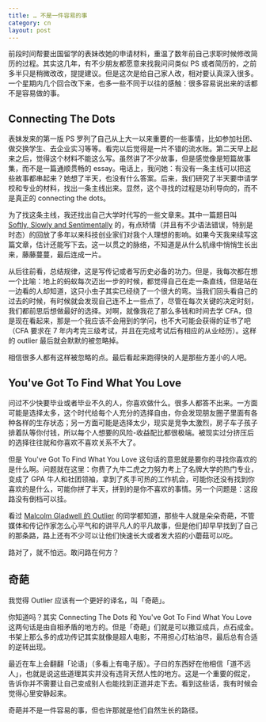 ```yaml
---
title: … 不是一件容易的事
category: cn
layout: post
---
```


前段时间帮要出国留学的表妹改她的申请材料，重温了数年前自己求职时候修改简历的过程。其实这几年，有不少朋友都愿意来找我问问类似 PS 或者简历的，之前多半只是稍微改改，提提建议。但是这次是给自己家人改，相对要认真深入很多。一个星期内几个回合改下来，也多一些不同于以往的感触：很多容易说出来的话都不是容易做的事。

## Connecting The Dots

表妹发来的第一版 PS 罗列了自己从上大一以来重要的一些事情，比如参加社团、做交换学生、去企业实习等等。看完以后觉得是一片不错的流水账。第二天早上起来之后，觉得这个材料不能这么写。虽然讲了不少故事，但是感觉像是短篇故事集，而不是一篇通顺贯畅的 essay。电话上，我问她：有没有一条主线可以把这些故事都串起来？她想了半天，也没有什么答案。后来，我们研究了半天要申请学校和专业的材料，找出一条主线出来。显然，这个寻找的过程是功利导向的，而不是真正的 connecting the dots。

为了找这条主线，我还找出自己大学时代写的一些文章来。其中一篇题目叫 [Softly, Slowly and Sentimentally](http://neotalks.diandian.com/post/2006-11-29/15889538) 的，有点矫情（并且有不少语法错误，特别是时态）的回放了多年以来科技创业家们对我个人理想的影响。如果今天我来续写这篇文章，估计还能写下去。这一以贯之的脉络，不知道是从什么机缘中悄悄生长出来，藤藤蔓蔓，最后连成一片。

从后往前看，总结规律，这是写传记或者写历史必备的功力。但是，我每次都在想一个比喻：地上的蚂蚁每次迈出一步的时候，都觉得自己在走一条直线，但是站在一边看的人却知道，这只小虫子其实已经绕了一个很大的弯。当我们回头看自己的过去的时候，有时候就会发现自己连不上一些点了，尽管在每次关键的决定时刻，我们都前思后想做最好的选择。对啊，就像我花了那么多钱和时间去学 CFA，但是现在看起来，那是一个我应该不会用到的学问，也不大可能会获得的证书了吧（CFA 要求在 7 年内考完三级考试，并且在完成考试后有相应的从业经历）。这样的 outlier 最后就会默默的被忽略掉。

相信很多人都有这样被忽略的点。最后看起来跑得快的人是那些方差小的人吧。

## You've Got To Find What You Love

问过不少快要毕业或者毕业不久的人，你喜欢做什么。很多人都答不出来。一方面可能是选择太多，这个时代给每个人充分的选择自由，你会发现朋友圈子里面有各种各样的生存状态；另一方面可能是选择太少，现实是竞争太激烈，房子车子孩子排着队等你付钱，所以每个人想要的风险-收益配比都很极端。被现实过分挤压后的选择往往就和你喜欢不喜欢关系不大了。

但是 You've Got To Find What You Love 这句话的意思就是要你的寻找你喜欢的是什么啊。问题就在这里：你费了九牛二虎之力努力考上了名牌大学的热门专业，变成了 GPA 牛人和社团领袖，拿到了炙手可热的工作机会，可能你还没有找到你喜欢的是什么，可能你拼了半天，拼到的是你不喜欢的事情。另一个问题是：这段路没有倒档可以挂。

看过 [Malcolm Gladwell 的 Outlier](https://www.amazon.cn/mn/detailApp/ref=as_li_ss_til?asin=0316056286&tag=neozhang-23&camp=404&creative=2024&linkCode=am1&creativeASIN=0316056286&adid=04855M1XAHK7X3SDKP79&) 的同学都知道，那些牛人就是朵朵奇葩，不管媒体和传记作家怎么心平气和的讲平凡人的平凡故事，但是他们却早早找到了自己的那条路，路上还有不少可以让他们快速长大或者发大招的小蘑菇可以吃。

路对了，就不怕远。敢问路在何方？

## 奇葩

我觉得 Outlier 应该有一个更好的译名，叫「奇葩」。

你知道吗？其实 Connecting The Dots 和 You've Got To Find What You Love 这两句话是由自相矛盾的地方的。但是「奇葩」们就是可以撒豆成兵，点石成金。书架上那么多的成功传记其实就像是超人电影，不用担心灯枯油尽，最后总有合适的逆转出现。

最近在车上会翻翻「论语」（多看上有电子版）。子曰的东西好在他相信「道不远人」，也就是说这些道理其实并没有违背天然人性的地方。这是一个重要的假定，告诉你并不需要让自己变成别人也能找到正道并走下去。看到这些话，我有时候会觉得心里安静起来。

奇葩并不是一件容易的事，但也许那就是他们自然生长的路径。